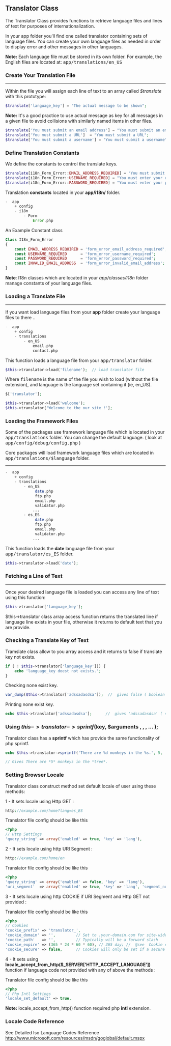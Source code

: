 ## Translator Class

The Translator Class provides functions to retrieve language files and lines of text for purposes of internationalization.

In your app folder you'll find one called translator containing sets of language files. You can create your own language files as needed in order to display error and other messages in other languages.

**Note:** Each language file must be stored in its own folder. For example, the English files are located at: <kbd>app/translations/en_US</kbd>

### Create Your Translation File

------

Within the file you will assign each line of text to an array called <var>$translate</var> with this prototype:

```php
$translate['language_key'] = "The actual message to be shown";
```

**Note:** It's a good practice to use actual message as key for all messages in a given file to avoid collisions with similarly named items in other files. 

```php
$translate['You must submit an email address'] = "You must submit an email address";
$translate['You must submit a URL']  = "You must submit a URL";
$translate['You must submit a username'] = "You must submit a username";
```

### Define Translation Constants

We define the constants to control the translate keys.

```php
$translate[i18n_Form_Error::EMAIL_ADDRESS_REQUIRED] = "You must submit an email address";
$translate[i18n_Form_Error::USERNAME_REQUIRED] = "You must enter your username";
$translate[i18n_Form_Error::PASSWORD_REQUIRED] = "You must enter your password";
```

Translation <b>constants</b> located in your <b>app/i18n/</b> folder.

```php
-  app
    + config
    - i18n
        - Form
            Error.php
```

An Example Constant class

```php
Class I18n_Form_Error
{
    const EMAIL_ADDRESS_REQUIRED = 'form_error_email_address_required';
    const USERNAME_REQUIRED      = 'form_error_username_required';
    const PASSWORD_REQUIRED      = 'form_error_password_required';
    const INVALID_EMAIL_ADDRESS  = 'form_error_invalid_email_address';
}
```
 
**Note**: I18n classes which are located in your <dfn>app/classes/i18n</dfn> folder manage constants of your language files.

### Loading a Translate File

------

If you want load language files from your <b>app</b> folder create your language files to there ..

```php
-  app
    + config
    - translations
        - en_US
            email.php
            contact.php 
```

This function loads a language file from your <kbd>app/translator</kbd> folder.


```php
$this->translator->load('filename');  // load translator file
```

Where <samp>filename</samp> is the name of the file you wish to load (without the file extension), and language is the language set containing it (ie, en_US).

```php
$['translator'];

$this->translator->load('welcome');
$this->translator['Welcome to the our site !'];
```

### Loading the Framework Files

Some of the packages use framework language file which is located in your <kbd>app/translations</kbd> folder. You can change the default language. ( look at <kbd>app/config/debug/config.php</kbd> ) 

Core packages will load framework language files which are located in <kbd>app/translations/$language</kbd> folder.

------

```php
-  app
    + config
    - translations
        - en_US
             date.php
             ftp.php
             email.php
             validator.php
            ...
        - es_ES
             date.php
             ftp.php
             email.php
             validator.php
            ...
```

This function loads the <b>date</b> language file from your <kbd>app/translator/es_ES</kbd> folder.

```php
$this->translator->load('date'); 
```

### Fetching a Line of Text

------

Once your desired language file is loaded you can access any line of text using this function:

```php
$this->translator['language_key'];
```
$this->translator class array access function returns the translated line if language line exists in your file, otherwise it returns to default text that you are provide.

### Checking a Translate Key of Text

Tramslate class allow to you array access and it returns to false if translate key not exists.

```php
if ( ! $this->translator['language_key'])) {
    echo 'language_key doest not exists.';
}
```

Checking none exist key.

```php
var_dump($this->translator['adssadasdsa']);  //  gives false ( boolean )
```

Printing none exist key.

```php
echo $this->translator['adssadasdsa'];      //  gives 'adssadasdsa' ( string )
```

### Using $this->translator->sprintf($key, $arguments , , , ... );

Translator class has a <b>sprintf</b> which has provide the same functionality of php sprintf.

```php
echo $this->translator->sprintf('There are %d monkeys in the %s.', 5, 'tree');

// Gives There are *5* monkeys in the *tree*.
```

### Setting Browser Locale

Translator class construct method set default locale of user using these methods: 

1 - It sets locale using Http GET : 

```php
http://example.com/home?lang=es_ES
```

Translator file config should be like this

```php
<?php
// Http Settings
'query_string' => array('enabled' => true, 'key' => 'lang'),
```

2 - It sets locale using http URI Segment :

```php
http://example.com/home/en
```

Translator file config should be like this

```php
<?php
'query_string' => array('enabled' => false, 'key' => 'lang'),
'uri_segment'  => array('enabled' => true, 'key' => 'lang', 'segment_number' => 1),
```

3 - It sets locale using http COOKIE if URI Segment and Http GET not provided : 

Translator file config should be like this

```php
<?php
// Cookies
'cookie_prefix' => 'translator_',
'cookie_domain' => '',         // Set to .your-domain.com for site-wide cookies
'cookie_path'   => '',         // Typically will be a forward slash
'cookie_expire' => (365 * 24 * 60 * 60), // 365 day; //  @see  Cookie expire time.   http://us.php.net/strtotime
'cookie_secure' => false,      // Cookies will only be set if a secure HTTPS connection exists.
```

4 - It sets using <b>locale_accept_from_http($_SERVER['HTTP_ACCEPT_LANGUAGE'])</b> function if language code not provided with any of above the methods : 

Translator file config should be like this

```php
<?php
// Php Intl Settings          
'locale_set_default' => true,
```

**Note:** locale_accept_from_http() function required php <b>intl</b> extension.

### Locale Code Reference

See Detailed Iso Language Codes Reference http://www.microsoft.com/resources/msdn/goglobal/default.mspx